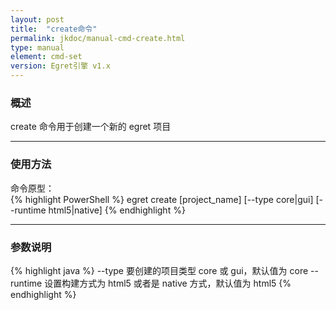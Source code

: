 ```yaml
---
layout: post
title:  "create命令"
permalink: jkdoc/manual-cmd-create.html
type: manual
element: cmd-set
version: Egret引擎 v1.x
---
```

   
### 概述
   
create 命令用于创建一个新的 egret 项目
    
------
     
### 使用方法

命令原型：    
{% highlight PowerShell %}
egret create [project_name] [--type core|gui] [--runtime html5|native]
{% endhighlight %}
      
-----
    
### 参数说明
    
{% highlight java %}
--type       要创建的项目类型 core 或 gui，默认值为 core
--runtime    设置构建方式为 html5 或者是 native 方式，默认值为 html5
{% endhighlight %}
     
     



